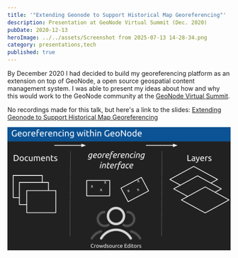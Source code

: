 ```yaml
---
title: '"Extending Geonode to Support Historical Map Georeferencing"'
description: Presentation at GeoNode Virtual Summit (Dec. 2020)
pubDate: 2020-12-13
heroImage: ../../assets/Screenshot from 2025-07-13 14-28-34.png
category: presentations,tech
published: true
---
```

By December 2020 I had decided to build my georeferencing platform as an extension on top of GeoNode, a open source geospatial content management system. I was able to present my ideas about how and why this would work to the GeoNode community at the [GeoNode Virtual Summit](https://summit.geonode.org/schedule/#session-110).

No recordings made for this talk, but here's a link to the slides: [Extending Geonode to Support Historical Map Georeferencing](https://docs.google.com/presentation/d/e/2PACX-1vSwbTO3jKrwGFKwouZdPSWfQVB3sws8I7bdH_CiSoNTt3l3wefu3s50NAxXn4N7M9CkW09hf9xZh63j/pub?start=false&loop=false&delayms=3000)

![](../../assets/Screenshot%20from%202025-07-13%2014-27-26.png)
